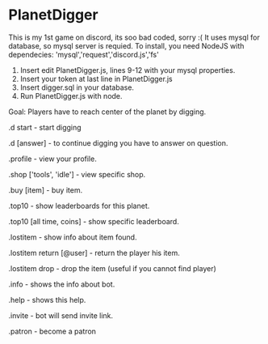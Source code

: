 # PlanetDigger
This is my 1st game on discord, its soo bad coded, sorry :(
It uses mysql for database, so mysql server is requied.
To install, you need NodeJS with dependecies: 'mysql','request','discord.js','fs'
1. Insert edit PlanetDigger.js, lines 9-12 with your mysql properties.
2. Insert your token at last line in PlanetDigger.js
3. Insert digger.sql in your database.
4. Run PlanetDigger.js with node.

Goal: Players have to reach center of the planet by digging.

.d start - start digging

.d [answer] - to continue digging you have to answer on question.

.profile - view your profile. 

.shop  ['tools', 'idle'] - view specific shop.

.buy [item] - buy item.

.top10 -  show leaderboards for this planet.

.top10 [all time, coins] -  show specific leaderboard.

.lostitem - show info about item found.

.lostitem return [@user] - return the player his item.

.lostitem drop - drop the item (useful if you cannot find player) 

.info - shows the info about bot. 

.help - shows this help. 

.invite - bot will send invite link. 

.patron - become a patron
